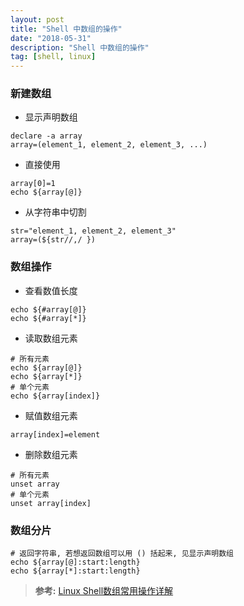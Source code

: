 ```yaml
---
layout: post
title: "Shell 中数组的操作"
date: "2018-05-31"
description: "Shell 中数组的操作"
tag: [shell, linux]
---
```


### 新建数组
- 显示声明数组
```
declare -a array
array=(element_1, element_2, element_3, ...)
```
- 直接使用
```
array[0]=1
echo ${array[@]}
```
- 从字符串中切割
```
str="element_1, element_2, element_3"
array=(${str//,/ })
```

### 数组操作
- 查看数值长度
```
echo ${#array[@]}
echo ${#array[*]}
```
- 读取数组元素
```
# 所有元素
echo ${array[@]}
echo ${array[*]}
# 单个元素
echo ${array[index]}
```
- 赋值数组元素
```
array[index]=element
```
- 删除数组元素
```
# 所有元素
unset array
# 单个元素
unset array[index]
```

### 数组分片
```
# 返回字符串, 若想返回数组可以用 () 括起来, 见显示声明数组
echo ${array[@]:start:length}
echo ${array[*]:start:length}
```

>**参考:**
[Linux Shell数组常用操作详解](http://www.cnblogs.com/dlml/p/4213329.html)
